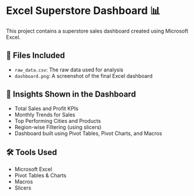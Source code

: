 # Excel Superstore Dashboard 📊

This project contains a superstore sales dashboard created using Microsoft Excel.

## 📁 Files Included

- `raw_data.csv`: The raw data used for analysis
- `dashboard.png`: A screenshot of the final Excel dashboard

## 📌 Insights Shown in the Dashboard

- Total Sales and Profit KPIs
- Monthly Trends for Sales
- Top Performing Cities and Products
- Region-wise Filtering (using slicers)
- Dashboard built using Pivot Tables, Pivot Charts, and Macros

## 🛠 Tools Used

- Microsoft Excel
- Pivot Tables & Charts
- Macros
- Slicers

